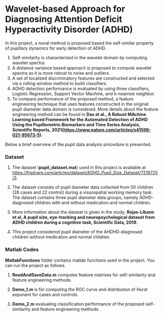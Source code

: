 # Wavelet-based Approach for Diagnosing Attention Deficit Hyperactivity Disorder (ADHD)
In this project, a noval method is proposed based the self-similar property of pupillary dynamics for early detection of ADHD. 

1. Self-similarity  is characterized in the wavelet domain by computing wavelet spectra. 
2. A distance variance based approach is proposed to compute wavelet spectra as it is more robust to noise and outliers. 
3. A set of localized discriminatory features are constructed and selected via a rolling window method to build classifiers. 
4. ADHD detection performance is evaluated by using three classifiers, Logistic Regression, Support Vector Machine, and k-nearrest neighbor. 
5. To compare performance of the proposed method, a feature engineering technique that uses features constructed in the original pupil diameter data domain is considered. More details about the feature engineering method can be found in **Das et al., A Robust MAchine Learning based Framework for the Automated Detection of ADHD Using the Pupillometric Biomarkers and Time Series Analysis, Scientific Reports, 2021(https://www.nature.com/articles/s41598-021-95673-5)**. 

Below a brief overview of the pupil data analysis procedure is presented. 


### Dataset
1. The dataset (**pupil_dataset.mat**) used in this project is available at https://figshare.com/articles/dataset/ADHD_Pupil_Size_Dataset/7218725/3. 

2. The dataset consists of  pupil diameter data collected from 50 children (28 cases and 22 control) during a  visuospatial working memory task. The dataset contains three pupil diameter data groups, namely ADHD-diagnosed children with and without medication and normal children. 

3. More information about the dataset is given in the study, **Rojas-Líbano et al, A pupil size, eye-tracking and neuropsychological dataset from ADHD children during a cognitive task, Scientific Data, 2019**. 

4. This project considered pupil diameter of the AHDHD-diagnosed children without medication and normal children. 


### Matlab Codes 
 **MatlabFunctions** folder contains matlab functions used in the project. You can run the project as follows.

1. **ReadAndSaveData.m** computes feature matrixes for self-similarity and feature engineering methods.

2. **Demo_1.m** is for computing the ROC curve and distribution of Hurst exponent for cases and controls.

4. **Demo_2.m** evaluating classification performance of the proposed self-similarity and feature engineering methods.

